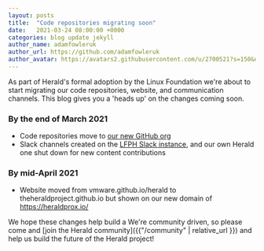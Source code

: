 ```yaml
---
layout: posts
title:  "Code repositories migrating soon"
date:   2021-03-24 08:00:00 +0000
categories: blog update jekyll
author_name: adamfowleruk
author_url: https://github.com/adamfowleruk
author_avatar: https://avatars2.githubusercontent.com/u/2700521?s=150&u=7998edeafa7e4a1bf65095b13c8a4fd49c240e84&v=4
---
```


As part of Herald's formal adoption by the Linux Foundation we're about to start migrating
our code repositories, website, and communication channels. This blog gives you a 'heads up'
on the changes coming soon.

### By the end of March 2021

- Code repositories move to [our new GitHub org](https://github.com/theheraldproject)
- Slack channels created on the [LFPH Slack instance](https://slack.lfph.io), and our own Herald one shut down for new content contributions

### By mid-April 2021

- Website moved from vmware.github.io/herald to theheraldproject.github.io but shown on our new domain of https://heraldprox.io/

We hope these changes help build a
We're community driven, so please come and [join the Herald community]({{"/community" | relative_url }}) 
and help us build the future of the Herald project!
